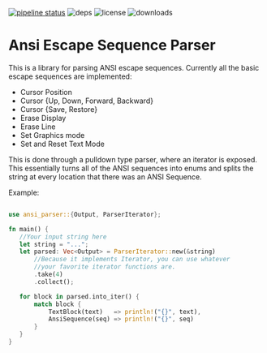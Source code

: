 [![pipeline status](https://gitlab.com/davidbittner/ansi-parser/badges/master/pipeline.svg?style=flat-square)](https://gitlab.com/davidbittner/ansi-parser/commits/master) ![deps](https://img.shields.io/librariesio/release/cargo/ansi-parser.svg?style=flat-square) ![license](https://img.shields.io/crates/l/ansi-parser.svg?style=flat-square) ![downloads](https://img.shields.io/crates/d/ansi-parser.svg?style=flat-square)
# Ansi Escape Sequence Parser


This is a library for parsing ANSI escape sequences. Currently all the basic escape sequences
are implemented:
 + Cursor Position
 + Cursor {Up, Down, Forward, Backward}
 + Cursor {Save, Restore}
 + Erase Display
 + Erase Line
 + Set Graphics mode
 + Set and Reset Text Mode

 This is done through a pulldown type parser, where an iterator is exposed. This essentially
 turns all of the ANSI sequences into enums and splits the string at every location that there
 was an ANSI Sequence.

 Example:

 ```rust

use ansi_parser::{Output, ParserIterator};

fn main() {
    //Your input string here
    let string = "...";
    let parsed: Vec<Output> = ParserIterator::new(&string)
        //Because it implements Iterator, you can use whatever
        //your favorite iterator functions are.
        .take(4)
        .collect();

    for block in parsed.into_iter() {
        match block {
            TextBlock(text)   => println!("{}", text),
            AnsiSequence(seq) => println!("{}", seq)
        }
    }
}
 ```
